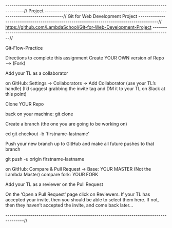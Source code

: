 ---------------------------------------------------------------------------------------//
Project
---------------------------------------------------------------------------------------//
Git for Web Development Project
---------------------------------------------------------------------------------------//
https://github.com/LambdaSchool/Git-for-Web-Development-Project
---------------------------------------------------------------------------------------//

Git-Flow-Practice

Directions to complete this assignment
Create YOUR OWN version of Repo —> (Fork)

Add your TL as a collaborator

on GitHub:
Settings -> Collaborators -> Add Collaborator (use your TL’s handle)
(I’d suggest grabbing the invite tag and DM it to your TL on Slack at this point)

Clone YOUR Repo

back on your machine:
git clone <your-repo-address>

Create a branch (the one you are going to be working on)

cd <repo directory>
git checkout -b 'firstname-lastname'

Push your new branch up to GitHub and make all future pushes to that branch

git push -u origin firstname-lastname

on GitHub:
Compare & Pull Request -> Base: YOUR MASTER (Not the Lambda Master)
compare fork: YOUR FORK

Add your TL as a reviewer on the Pull Request

On the ‘Open a Pull Request‘ page click on Reviewers. If your TL has accepted your invite, then you should be able to select them here. If not, then they haven’t accepted the invite, and come back later…

---------------------------------------------------------------------------------------//